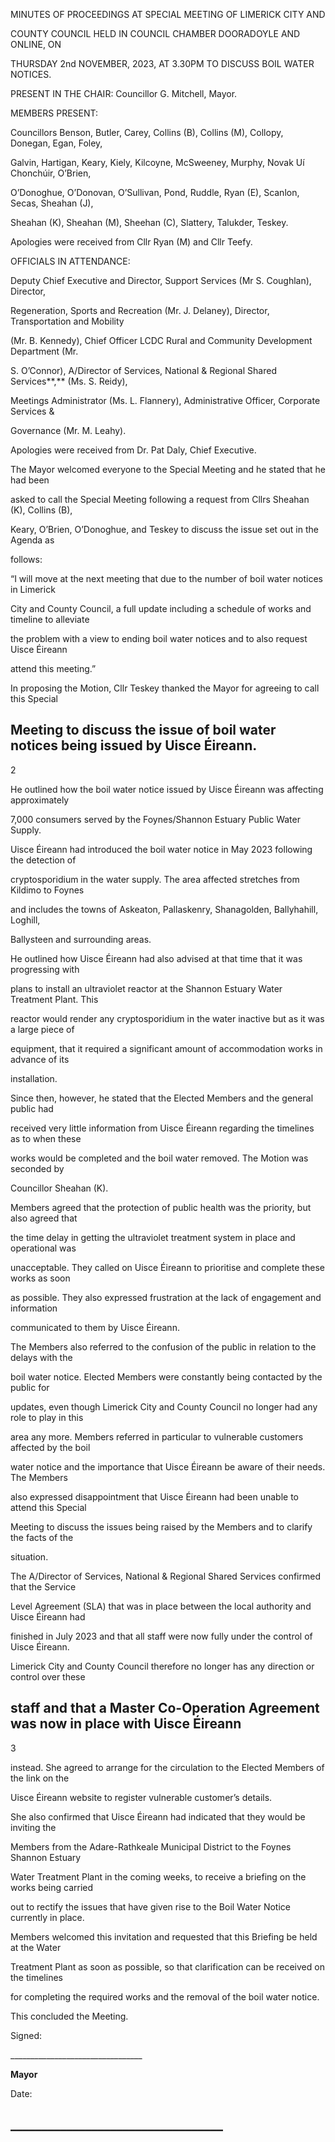 MINUTES OF PROCEEDINGS AT SPECIAL MEETING OF LIMERICK CITY AND

COUNTY COUNCIL HELD IN COUNCIL CHAMBER DOORADOYLE AND ONLINE, ON

THURSDAY 2nd NOVEMBER, 2023, AT 3.30PM TO DISCUSS BOIL WATER NOTICES.

PRESENT IN THE CHAIR: Councillor G. Mitchell, Mayor.

MEMBERS PRESENT:

Councillors Benson, Butler, Carey, Collins (B), Collins (M), Collopy, Donegan, Egan, Foley,

Galvin, Hartigan, Keary, Kiely, Kilcoyne, McSweeney, Murphy, Novak Uí Chonchúir, O’Brien,

O’Donoghue, O’Donovan, O’Sullivan, Pond, Ruddle, Ryan (E), Scanlon, Secas, Sheahan (J),

Sheahan (K), Sheahan (M), Sheehan (C), Slattery, Talukder, Teskey.

Apologies were received from Cllr Ryan (M) and Cllr Teefy.

OFFICIALS IN ATTENDANCE:

Deputy Chief Executive and Director, Support Services (Mr S. Coughlan), Director,

Regeneration, Sports and Recreation (Mr. J. Delaney), Director, Transportation and Mobility

(Mr. B. Kennedy), Chief Officer LCDC Rural and Community Development Department (Mr.

S. O’Connor), A/Director of Services, National & Regional Shared Services**,** (Ms. S. Reidy),

Meetings Administrator (Ms. L. Flannery), Administrative Officer, Corporate Services &

Governance (Mr. M. Leahy).

Apologies were received from Dr. Pat Daly, Chief Executive.

The Mayor welcomed everyone to the Special Meeting and he stated that he had been

asked to call the Special Meeting following a request from Cllrs Sheahan (K), Collins (B),

Keary, O’Brien, O’Donoghue, and Teskey to discuss the issue set out in the Agenda as

follows:

“I will move at the next meeting that due to the number of boil water notices in Limerick

City and County Council, a full update including a schedule of works and timeline to alleviate

the problem with a view to ending boil water notices and to also request Uisce Éireann

attend this meeting.”

In proposing the Motion, Cllr Teskey thanked the Mayor for agreeing to call this Special

Meeting to discuss the issue of boil water notices being issued by Uisce Éireann.
---
2

He outlined how the boil water notice issued by Uisce Éireann was affecting approximately

7,000 consumers served by the Foynes/Shannon Estuary Public Water Supply.

Uisce Éireann had introduced the boil water notice in May 2023 following the detection of

cryptosporidium in the water supply. The area affected stretches from Kildimo to Foynes

and includes the towns of Askeaton, Pallaskenry, Shanagolden, Ballyhahill, Loghill,

Ballysteen and surrounding areas.

He outlined how Uisce Éireann had also advised at that time that it was progressing with

plans to install an ultraviolet reactor at the Shannon Estuary Water Treatment Plant. This

reactor would render any cryptosporidium in the water inactive but as it was a large piece of

equipment, that it required a significant amount of accommodation works in advance of its

installation.

Since then, however, he stated that the Elected Members and the general public had

received very little information from Uisce Éireann regarding the timelines as to when these

works would be completed and the boil water removed. The Motion was seconded by

Councillor Sheahan (K).

Members agreed that the protection of public health was the priority, but also agreed that

the time delay in getting the ultraviolet treatment system in place and operational was

unacceptable. They called on Uisce Éireann to prioritise and complete these works as soon

as possible. They also expressed frustration at the lack of engagement and information

communicated to them by Uisce Éireann.

The Members also referred to the confusion of the public in relation to the delays with the

boil water notice. Elected Members were constantly being contacted by the public for

updates, even though Limerick City and County Council no longer had any role to play in this

area any more. Members referred in particular to vulnerable customers affected by the boil

water notice and the importance that Uisce Éireann be aware of their needs. The Members

also expressed disappointment that Uisce Éireann had been unable to attend this Special

Meeting to discuss the issues being raised by the Members and to clarify the facts of the

situation.

The A/Director of Services, National & Regional Shared Services confirmed that the Service

Level Agreement (SLA) that was in place between the local authority and Uisce Éireann had

finished in July 2023 and that all staff were now fully under the control of Uisce Éireann.

Limerick City and County Council therefore no longer has any direction or control over these

staff and that a Master Co-Operation Agreement was now in place with Uisce Éireann
---
3

instead. She agreed to arrange for the circulation to the Elected Members of the link on the

Uisce Éireann website to register vulnerable customer’s details.

She also confirmed that Uisce Éireann had indicated that they would be inviting the

Members from the Adare-Rathkeale Municipal District to the Foynes Shannon Estuary

Water Treatment Plant in the coming weeks, to receive a briefing on the works being carried

out to rectify the issues that have given rise to the Boil Water Notice currently in place.

Members welcomed this invitation and requested that this Briefing be held at the Water

Treatment Plant as soon as possible, so that clarification can be received on the timelines

for completing the required works and the removal of the boil water notice.

This concluded the Meeting.

Signed:

\_\_\_\_\_\_\_\_\_\_\_\_\_\_\_\_\_\_\_\_\_\_\_\_\_\_\_\_\_\_\_\_\_

**Mayor**

Date:

\_\_\_\_\_\_\_\_\_\_\_\_\_\_\_\_\_\_\_\_\_\_\_\_\_\_\_\_\_\_\_\_\_\_
---
